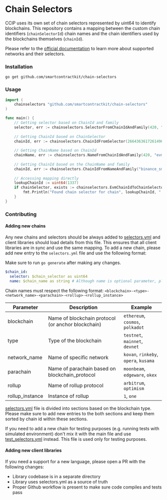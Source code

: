 # Chain Selectors

CCIP uses its own set of chain selectors represented by uint64 to identify blockchains. This repository contains a
mapping between the custom chain identifiers (`chainSelectorId`) chain names and the chain identifiers
used by the blockchains themselves (`chainId`).

Please refer to the [official documentation](https://docs.chain.link/ccip/supported-networks) to learn more about
supported networks and their selectors.

### Installation

`go get github.com/smartcontractkit/chain-selectors`

### Usage

```go
import (
    chainselectors "github.com/smartcontractkit/chain-selectors"
)

func main() {
    // Getting selector based on ChainId and family
    selector, err := chainselectors.SelectorFromChainIdAndFamily(420, "evm")
    
    // Getting ChainId based on ChainSelector
    chainId, err := chainselectors.ChainIdFromSelector(2664363617261496610)
    
    // Getting ChainName based on ChainId
    chainName, err := chainselectors.NameFromChainIdAndFamily(420, "evm")
    
    // Getting ChainId based on the ChainName and family
    chainId, err := chainselectors.ChainIdFromNameAndFamily("binance_smart_chain-testnet", "evm")
    
    // Accessing mapping directly
    lookupChainId := uint64(1337)
    if chainSelector, exists := chainselectors.EvmChainIdToChainSelector()[lookupChainId]; exists {
        fmt.Println("Found chain selector for chain", lookupChainId, ":", chainSelector)
    }
}
```

### Contributing

#### Adding new chains

Any new chains and selectors should be always added to [selectors.yml](selectors.yml) and client libraries should load
details from this file. This ensures that all client libraries are in sync and use the same mapping.
To add a new chain, please add new entry to the `selectors.yml` file and use the following format:

Make sure to run `go generate` after making any changes.

```yaml
$chain_id:
  selector: $chain_selector as uint64
  name: $chain_name as string # Although name is optional parameter, please provide it and respect the format described below
```

Chain names must respect the following format:
`<blockchain>-<type>-<network_name>-<parachain>-<rollup>-<rollup_instance>`

| Parameter | Description | Example                       |
| --- | --- |-------------------------------|
| blockchain | Name of blockchain protocol (or anchor blockchain) | `ethereum`, `cosmos`, `polkadot`    |
| type | Type of the blockchain | `testnet`, `mainnet`, `devnet`      |
| network_name | Name of specific network | `kovan`, `rinkeby`, `opera`, `kusama` |
| parachain | Name of parachain based on blockchain_protocol | `moonbeam`, `edgeware`, `okex`      |
| rollup | Name of rollup protocol | `arbitrum`, `optimism`            |
| rollup_instance | Instance of rollup | `1`, `one`                        |


[selectors.yml](selectors.yml) file is divided into sections based on the blockchain type. 
Please make sure to add new entries to the both sections and keep them sorted by chain id within these sections.

If you need to add a new chain for testing purposes (e.g. running tests with simulated environment) don't mix it with
the main file and use [test_selectors.yml](test_selectors.yml) instead. This file is used only for testing purposes.

#### Adding new client libraries

If you need a support for a new language, please open a PR with the following changes:

- Library codebase is in a separate directory
- Library uses selectors.yml as a source of truth
- Proper Github workflow is present to make sure code compiles and tests pass

